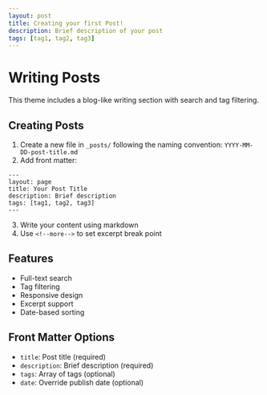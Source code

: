 ```yaml
---
layout: post
title: Creating your first Post!
description: Brief description of your post
tags: [tag1, tag2, tag3]
---
```


# Writing Posts

This theme includes a blog-like writing section with search and tag filtering.

## Creating Posts

1. Create a new file in `_posts/` following the naming convention: `YYYY-MM-DD-post-title.md`
2. Add front matter:
```
---
layout: page
title: Your Post Title
description: Brief description
tags: [tag1, tag2, tag3]
---
```
3. Write your content using markdown
4. Use `<!--more-->` to set excerpt break point

## Features

- Full-text search
- Tag filtering
- Responsive design
- Excerpt support
- Date-based sorting

## Front Matter Options

- `title`: Post title (required)
- `description`: Brief description (required)
- `tags`: Array of tags (optional)
- `date`: Override publish date (optional)


